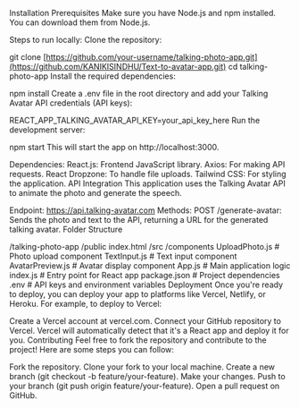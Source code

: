 Installation
Prerequisites
Make sure you have Node.js and npm installed. You can download them from Node.js.

Steps to run locally:
Clone the repository:


git clone [https://github.com/your-username/talking-photo-app.git](https://github.com/KANIKISINDHU/Text-to-avatar-app.git)
cd talking-photo-app
Install the required dependencies:


npm install
Create a .env file in the root directory and add your Talking Avatar API credentials (API keys):


REACT_APP_TALKING_AVATAR_API_KEY=your_api_key_here
Run the development server:


npm start
This will start the app on http://localhost:3000.

Dependencies:
React.js: Frontend JavaScript library.
Axios: For making API requests.
React Dropzone: To handle file uploads.
Tailwind CSS: For styling the application.
API Integration
This application uses the Talking Avatar API to animate the photo and generate the speech.

Endpoint: https://api.talking-avatar.com
Methods:
POST /generate-avatar: Sends the photo and text to the API, returning a URL for the generated talking avatar.
Folder Structure

/talking-photo-app
  /public
    index.html
  /src
    /components
      UploadPhoto.js         # Photo upload component
      TextInput.js           # Text input component
      AvatarPreview.js       # Avatar display component
    App.js                   # Main application logic
    index.js                 # Entry point for React app
  package.json               # Project dependencies
  .env                       # API keys and environment variables
Deployment
Once you're ready to deploy, you can deploy your app to platforms like Vercel, Netlify, or Heroku. For example, to deploy to Vercel:

Create a Vercel account at vercel.com.
Connect your GitHub repository to Vercel.
Vercel will automatically detect that it's a React app and deploy it for you.
Contributing
Feel free to fork the repository and contribute to the project! Here are some steps you can follow:

Fork the repository.
Clone your fork to your local machine.
Create a new branch (git checkout -b feature/your-feature).
Make your changes.
Push to your branch (git push origin feature/your-feature).
Open a pull request on GitHub.
